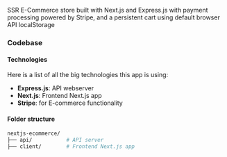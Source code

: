 SSR E-Commerce store built with Next.js and Express.js with payment processing powered by Stripe, and a persistent cart using default browser API localStorage

### Codebase
#### Technologies
Here is a list of all the big technologies this app is using:
- **Express.js**: API webserver
- **Next.js**: Frontend Next.js app
- **Stripe**: for E-commerce functionality

#### Folder structure
```sh
nextjs-ecommerce/
├── api/           # API server
├── client/        # Frontend Next.js app
```
